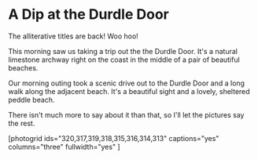 # A Dip at the Durdle Door


The alliterative titles are back! Woo hoo!

This morning saw us taking a trip out the the Durdle Door. It's a natural limestone archway right on the coast in the middle of a pair of beautiful beaches.<!--more-->

Our morning outing took a scenic drive out to the Durdle Door and a long walk along the adjacent beach. It's a beautiful sight and a lovely, sheltered peddle beach.

There isn't much more to say about it than that, so I'll let the pictures say the rest.

[photogrid ids="320,317,319,318,315,316,314,313" captions="yes" columns="three" fullwidth="yes" ]

